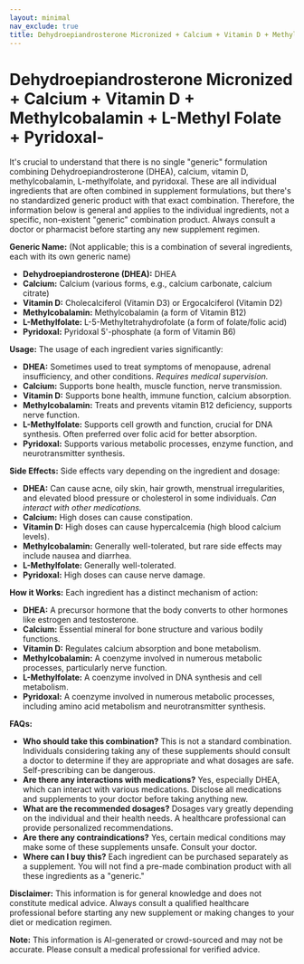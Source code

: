 ```yaml
---
layout: minimal
nav_exclude: true
title: Dehydroepiandrosterone Micronized + Calcium + Vitamin D + Methylcobalamin + L-Methyl Folate + Pyridoxal-
---
```


# Dehydroepiandrosterone Micronized + Calcium + Vitamin D + Methylcobalamin + L-Methyl Folate + Pyridoxal-

It's crucial to understand that there is no single "generic" formulation combining Dehydroepiandrosterone (DHEA), calcium, vitamin D, methylcobalamin, L-methylfolate, and pyridoxal.  These are all individual ingredients that are often combined in supplement formulations, but there's no standardized generic product with that exact combination.  Therefore, the information below is general and applies to the individual ingredients, not a specific, non-existent "generic" combination product.  Always consult a doctor or pharmacist before starting any new supplement regimen.


**Generic Name:**  (Not applicable; this is a combination of several ingredients, each with its own generic name)

* **Dehydroepiandrosterone (DHEA):**  DHEA
* **Calcium:** Calcium (various forms, e.g., calcium carbonate, calcium citrate)
* **Vitamin D:** Cholecalciferol (Vitamin D3) or Ergocalciferol (Vitamin D2)
* **Methylcobalamin:** Methylcobalamin (a form of Vitamin B12)
* **L-Methylfolate:** L-5-Methyltetrahydrofolate (a form of folate/folic acid)
* **Pyridoxal:** Pyridoxal 5'-phosphate (a form of Vitamin B6)


**Usage:** The usage of each ingredient varies significantly:

* **DHEA:**  Sometimes used to treat symptoms of menopause, adrenal insufficiency, and other conditions.  *Requires medical supervision.*
* **Calcium:**  Supports bone health, muscle function, nerve transmission.
* **Vitamin D:**  Supports bone health, immune function, calcium absorption.
* **Methylcobalamin:**  Treats and prevents vitamin B12 deficiency, supports nerve function.
* **L-Methylfolate:**  Supports cell growth and function, crucial for DNA synthesis.  Often preferred over folic acid for better absorption.
* **Pyridoxal:**  Supports various metabolic processes, enzyme function, and neurotransmitter synthesis.


**Side Effects:**  Side effects vary depending on the ingredient and dosage:

* **DHEA:**  Can cause acne, oily skin, hair growth, menstrual irregularities, and elevated blood pressure or cholesterol in some individuals.  *Can interact with other medications.*
* **Calcium:**  High doses can cause constipation.
* **Vitamin D:**  High doses can cause hypercalcemia (high blood calcium levels).
* **Methylcobalamin:**  Generally well-tolerated, but rare side effects may include nausea and diarrhea.
* **L-Methylfolate:** Generally well-tolerated.
* **Pyridoxal:**  High doses can cause nerve damage.


**How it Works:**  Each ingredient has a distinct mechanism of action:

* **DHEA:** A precursor hormone that the body converts to other hormones like estrogen and testosterone.
* **Calcium:**  Essential mineral for bone structure and various bodily functions.
* **Vitamin D:**  Regulates calcium absorption and bone metabolism.
* **Methylcobalamin:**  A coenzyme involved in numerous metabolic processes, particularly nerve function.
* **L-Methylfolate:**  A coenzyme involved in DNA synthesis and cell metabolism.
* **Pyridoxal:**  A coenzyme involved in numerous metabolic processes, including amino acid metabolism and neurotransmitter synthesis.


**FAQs:**

* **Who should take this combination?**  This is not a standard combination.  Individuals considering taking any of these supplements should consult a doctor to determine if they are appropriate and what dosages are safe.  Self-prescribing can be dangerous.
* **Are there any interactions with medications?** Yes, especially DHEA, which can interact with various medications.  Disclose all medications and supplements to your doctor before taking anything new.
* **What are the recommended dosages?** Dosages vary greatly depending on the individual and their health needs.  A healthcare professional can provide personalized recommendations.
* **Are there any contraindications?**  Yes, certain medical conditions may make some of these supplements unsafe.  Consult your doctor.
* **Where can I buy this?**  Each ingredient can be purchased separately as a supplement.  You will not find a pre-made combination product with all these ingredients as a "generic."


**Disclaimer:** This information is for general knowledge and does not constitute medical advice.  Always consult a qualified healthcare professional before starting any new supplement or making changes to your diet or medication regimen.


**Note:** This information is AI-generated or crowd-sourced and may not be accurate. Please consult a medical professional for verified advice.